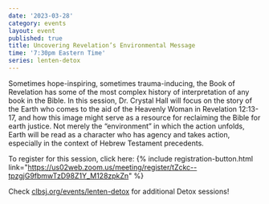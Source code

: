 ```yaml
---
date: '2023-03-28'
category: events
layout: event
published: true
title: Uncovering Revelation’s Environmental Message
time: '7:30pm Eastern Time'
series: lenten-detox
---
```

Sometimes hope-inspiring, sometimes trauma-inducing, the Book of Revelation has some of the most complex history of interpretation of any book in the Bible. In this session, Dr. Crystal Hall will focus on the story of the Earth who comes to the aid of the Heavenly Woman in Revelation 12:13-17, and how this image might serve as a resource for reclaiming the Bible for earth justice. Not merely the “environment” in which the action unfolds, Earth will be read as a character who has agency and takes action, especially in the context of Hebrew Testament precedents. 

To register for this session, click here: {% include registration-button.html link="https://us02web.zoom.us/meeting/register/tZckc--tpzgjG9fbmwTzD98Z1Y_M128zpkZn" %}

Check [clbsj.org/events/lenten-detox](https://clbsj.org/events/lenten-detox/) for additional Detox sessions!
